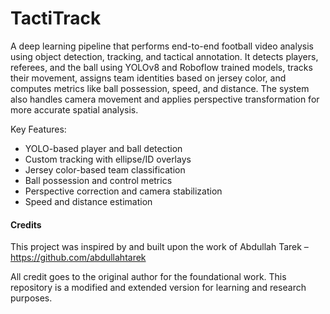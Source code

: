 # TactiTrack
A deep learning pipeline that performs end-to-end football video analysis using object detection, tracking, and tactical annotation. It detects players, referees, and the ball using YOLOv8 and Roboflow trained models, tracks their movement, assigns team identities based on jersey color, and computes metrics like ball possession, speed, and distance. The system also handles camera movement and applies perspective transformation for more accurate spatial analysis.

Key Features:
- YOLO-based player and ball detection
- Custom tracking with ellipse/ID overlays
- Jersey color-based team classification
- Ball possession and control metrics
- Perspective correction and camera stabilization
- Speed and distance estimation

#### Credits
This project was inspired by and built upon the work of Abdullah Tarek – https://github.com/abdullahtarek

All credit goes to the original author for the foundational work. This repository is a modified and extended version for learning and research purposes.
